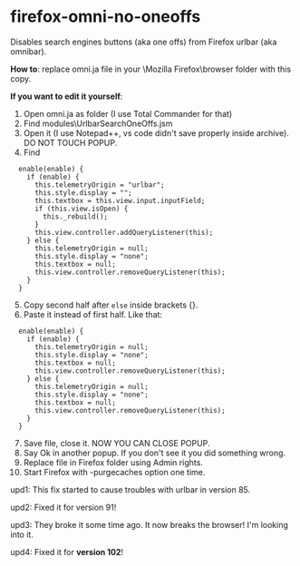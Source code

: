 # firefox-omni-no-oneoffs
Disables search engines buttons (aka one offs) from Firefox urlbar (aka omnibar).

**How to**: replace omni.ja file in your \Mozilla Firefox\browser folder with this copy.

**If you want to edit it yourself**: 
1. Open omni.ja as folder (I use Total Commander for that)
2. Find modules\UrlbarSearchOneOffs.jsm
3. Open it (I use Notepad++, vs code didn't save properly inside archive). DO NOT TOUCH POPUP.
4. Find 
```
  enable(enable) {
    if (enable) {
      this.telemetryOrigin = "urlbar";
      this.style.display = "";
      this.textbox = this.view.input.inputField;
      if (this.view.isOpen) {
        this._rebuild();
      }
      this.view.controller.addQueryListener(this);
    } else {
      this.telemetryOrigin = null;
      this.style.display = "none";
      this.textbox = null;
      this.view.controller.removeQueryListener(this);
    }
  }
```
5. Copy second half after `else` inside brackets {}.
6. Paste it instead of first half. Like that:
```
  enable(enable) {
    if (enable) {
      this.telemetryOrigin = null;
      this.style.display = "none";
      this.textbox = null;
      this.view.controller.removeQueryListener(this);
    } else {
      this.telemetryOrigin = null;
      this.style.display = "none";
      this.textbox = null;
      this.view.controller.removeQueryListener(this);
    }
  }
```
7. Save file, close it. NOW YOU CAN CLOSE POPUP.
8. Say Ok in another popup. If you don't see it you did something wrong. 
9. Replace file in Firefox folder using Admin rights.
10. Start Firefox with -purgecaches option one time.

upd1: This fix started to cause troubles with urlbar in version 85. 

upd2: Fixed it for version 91!

upd3: They broke it some time ago. It now breaks the browser! I'm looking into it.

upd4: Fixed it for **version 102**!
